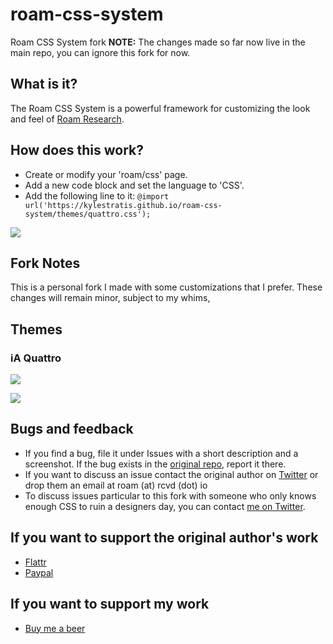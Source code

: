 # roam-css-system
Roam CSS System fork
**NOTE:** The changes made so far now live in the main repo, you can ignore this fork for now.


## What is it?
The Roam CSS System is a powerful framework for customizing the look and feel of [Roam Research](https://roamresearch.com).

## How does this work?
- Create or modify your 'roam/css' page.
- Add a new code block and set the language to 'CSS'.
- Add the following line to it:
```@import url('https://kylestratis.github.io/roam-css-system/themes/quattro.css');```

![](screenshots/light.png)

## Fork Notes
This is a personal fork I made with some customizations that I prefer. These changes will remain minor, subject to my whims, 

## Themes
### iA Quattro
![](screenshots/quattro-light.png)

![](screenshots/quattro-dark.png)

## Bugs and feedback
- If you find a bug, file it under Issues with a short description and a screenshot. If the bug exists in the [original repo](https://github.com/rcvd/roam-css-system), report it there.
- If you want to discuss an issue contact the original author on [Twitter](https://twitter.com/rcvd_io) or drop them an email at roam (at) rcvd (dot) io
- To discuss issues particular to this fork with someone who only knows enough CSS to ruin a designers day, you can contact [me on Twitter](https://twitter.com/kylestratis).

## If you want to support the original author's work
- [Flattr](https://flattr.com/@rcvd)
- [Paypal](https://paypal.me/rcvd?locale.x=de_DE)

## If you want to support my work
- [Buy me a beer](https://www.buymeacoffee.com/kylestratis)
